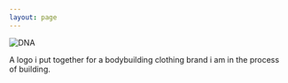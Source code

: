 ```yaml
---
layout: page 
---
```


![DNA](https://farm8.staticflickr.com/7352/16181849258_555ee2b426_b.jpg "Coming soon") 

A logo i put together for a bodybuilding clothing brand i am in the process of building.

